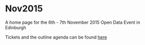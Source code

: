 # Nov2015
A home page for the 6th - 7th November 2015 Open Data Event in Edinburgh

Tickets and the outline agenda can be found [here](https://www.eventbrite.com/e/open-data-for-scotland-learn-experiment-create-tickets-18500667996?aff=erelexpcat)
